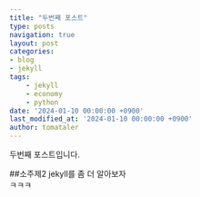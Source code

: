 ```yaml
---
title: "두번째 포스트"
type: posts
navigation: true
layout: post
categories:
- blog
- jekyll
tags:
    - jekyll
    - economy
    - python
date: '2024-01-10 00:00:00 +0900'
last_modified_at: '2024-01-10 00:00:00 +0900'
author: tomataler
---
```


두번째 포스트입니다.

##소주제2
jekyll를 좀 더 알아보자<br/>
ㅋㅋㅋ

